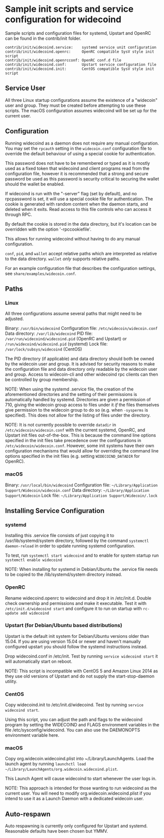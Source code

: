 Sample init scripts and service configuration for widecoind
==========================================================

Sample scripts and configuration files for systemd, Upstart and OpenRC
can be found in the contrib/init folder.

    contrib/init/widecoind.service:    systemd service unit configuration
    contrib/init/widecoind.openrc:     OpenRC compatible SysV style init script
    contrib/init/widecoind.openrcconf: OpenRC conf.d file
    contrib/init/widecoind.conf:       Upstart service configuration file
    contrib/init/widecoind.init:       CentOS compatible SysV style init script

Service User
---------------------------------

All three Linux startup configurations assume the existence of a "widecoin" user
and group.  They must be created before attempting to use these scripts.
The macOS configuration assumes widecoind will be set up for the current user.

Configuration
---------------------------------

Running widecoind as a daemon does not require any manual configuration. You may
set the `rpcauth` setting in the `widecoin.conf` configuration file to override
the default behaviour of using a special cookie for authentication.

This password does not have to be remembered or typed as it is mostly used
as a fixed token that widecoind and client programs read from the configuration
file, however it is recommended that a strong and secure password be used
as this password is security critical to securing the wallet should the
wallet be enabled.

If widecoind is run with the "-server" flag (set by default), and no rpcpassword is set,
it will use a special cookie file for authentication. The cookie is generated with random
content when the daemon starts, and deleted when it exits. Read access to this file
controls who can access it through RPC.

By default the cookie is stored in the data directory, but it's location can be overridden
with the option '-rpccookiefile'.

This allows for running widecoind without having to do any manual configuration.

`conf`, `pid`, and `wallet` accept relative paths which are interpreted as
relative to the data directory. `wallet` *only* supports relative paths.

For an example configuration file that describes the configuration settings,
see `share/examples/widecoin.conf`.

Paths
---------------------------------

### Linux

All three configurations assume several paths that might need to be adjusted.

Binary:              `/usr/bin/widecoind`
Configuration file:  `/etc/widecoin/widecoin.conf`
Data directory:      `/var/lib/widecoind`
PID file:            `/var/run/widecoind/widecoind.pid` (OpenRC and Upstart) or `/run/widecoind/widecoind.pid` (systemd)
Lock file:           `/var/lock/subsys/widecoind` (CentOS)

The PID directory (if applicable) and data directory should both be owned by the
widecoin user and group. It is advised for security reasons to make the
configuration file and data directory only readable by the widecoin user and
group. Access to widecoin-cli and other widecoind rpc clients can then be
controlled by group membership.

NOTE: When using the systemd .service file, the creation of the aforementioned
directories and the setting of their permissions is automatically handled by
systemd. Directories are given a permission of 710, giving the widecoin group
access to files under it _if_ the files themselves give permission to the
widecoin group to do so (e.g. when `-sysperms` is specified). This does not allow
for the listing of files under the directory.

NOTE: It is not currently possible to override `datadir` in
`/etc/widecoin/widecoin.conf` with the current systemd, OpenRC, and Upstart init
files out-of-the-box. This is because the command line options specified in the
init files take precedence over the configurations in
`/etc/widecoin/widecoin.conf`. However, some init systems have their own
configuration mechanisms that would allow for overriding the command line
options specified in the init files (e.g. setting `WIDECOIND_DATADIR` for
OpenRC).

### macOS

Binary:              `/usr/local/bin/widecoind`
Configuration file:  `~/Library/Application Support/Widecoin/widecoin.conf`
Data directory:      `~/Library/Application Support/Widecoin`
Lock file:           `~/Library/Application Support/Widecoin/.lock`

Installing Service Configuration
-----------------------------------

### systemd

Installing this .service file consists of just copying it to
/usr/lib/systemd/system directory, followed by the command
`systemctl daemon-reload` in order to update running systemd configuration.

To test, run `systemctl start widecoind` and to enable for system startup run
`systemctl enable widecoind`

NOTE: When installing for systemd in Debian/Ubuntu the .service file needs to be copied to the /lib/systemd/system directory instead.

### OpenRC

Rename widecoind.openrc to widecoind and drop it in /etc/init.d.  Double
check ownership and permissions and make it executable.  Test it with
`/etc/init.d/widecoind start` and configure it to run on startup with
`rc-update add widecoind`

### Upstart (for Debian/Ubuntu based distributions)

Upstart is the default init system for Debian/Ubuntu versions older than 15.04. If you are using version 15.04 or newer and haven't manually configured upstart you should follow the systemd instructions instead.

Drop widecoind.conf in /etc/init.  Test by running `service widecoind start`
it will automatically start on reboot.

NOTE: This script is incompatible with CentOS 5 and Amazon Linux 2014 as they
use old versions of Upstart and do not supply the start-stop-daemon utility.

### CentOS

Copy widecoind.init to /etc/init.d/widecoind. Test by running `service widecoind start`.

Using this script, you can adjust the path and flags to the widecoind program by
setting the WIDECOIND and FLAGS environment variables in the file
/etc/sysconfig/widecoind. You can also use the DAEMONOPTS environment variable here.

### macOS

Copy org.widecoin.widecoind.plist into ~/Library/LaunchAgents. Load the launch agent by
running `launchctl load ~/Library/LaunchAgents/org.widecoin.widecoind.plist`.

This Launch Agent will cause widecoind to start whenever the user logs in.

NOTE: This approach is intended for those wanting to run widecoind as the current user.
You will need to modify org.widecoin.widecoind.plist if you intend to use it as a
Launch Daemon with a dedicated widecoin user.

Auto-respawn
-----------------------------------

Auto respawning is currently only configured for Upstart and systemd.
Reasonable defaults have been chosen but YMMV.
